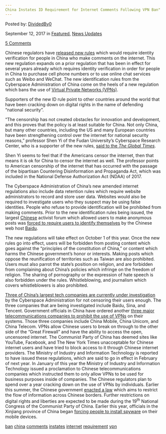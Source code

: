 ```yaml
---
China Instates ID Requirement for Internet Comments Following VPN Ban"
---
```

<article class="post-listing post-22504 post type-post status-publish format-standard has-post-thumbnail hentry 
 tag-ban tag-china tag-comments tag-instates tag-internet tag-requirement tag-vpn">
    
<div class="post-inner">
    
    
        
<span>Posted by: <a href="https://www.deepdotweb.com/author/dividedby0/" title="">DividedBy0 </a></span>
    
    
<span>September 12, 2017</span>
<span>in <a href="https://www.deepdotweb.com/category/deepdot-news/" rel="category tag">Featured</a>, <a href="https://www.deepdotweb.com/category/news-updates/" rel="category tag">News Updates</a></span>
    
<span><a href="https://www.deepdotweb.com/2017/09/12/china-instates-id-requirement-internet-comments-following-vpn-ban/#comments">5 Comments</a></span>
</p>
<div class="clear"></div>
    
    
    
<p>Chinese regulators have <a href="https://www.engadget.com/2017/08/27/china-orders-internet-comments-linked-to-real-identities/">released new rules</a> which would require identity verification for people in China who make comments on the internet. This new regulation expands on a prior regulation that has been in effect for several years already which requires identity verification in order for people in China to purchase cell phone numbers or to use online chat services such as Weibo and WeChat. The new identification rules from the Cyberspace Administration of China come on the heels of a new regulation which bans the use of <a href="https://www.deepdotweb.com/tag/vpn/">Virtual Private Networks (VPNs)</a>.</p>
<p>Supporters of the new ID rule point to other countries around the world that have been cracking down on digital rights in the name of defending “national security”.</p>
<p>“The censorship has not created obstacles for innovation and development, and this proves that the policy is at least suitable for China. Not only China, but many other countries, including the US and many European countries have been strengthening control over the internet for national security reasons,” professor Shen Yi of the Fudan University’s Cyberspace Research Center, who is a supporter of the new rules, <a href="http://www.globaltimes.cn/content/1063411.shtml">said to the </a><a href="http://www.globaltimes.cn/content/1063411.shtml"><em>The Global Times</em></a>.</p>
<p>Shen Yi seems to feel that if the Americans censor the internet, then that means it is ok for China to censor the internet as well. The professor points to American censorship of the internet that has occurred with the passage of the bipartisan Countering Disinformation and Propaganda Act, which was included in the National Defense Authorization Act (NDAA) of 2017.</p>
<p>The Cyberspace Administration of China’s new amended internet regulations also include data retention rules which require website administrators to record and store user data. Websites would also be required to investigate users who they suspect may be using false identities. People who refuse to provide identification will be prohibited from making comments. Prior to the new identification rules being issued, the largest <a href="https://www.deepdotweb.com/tag/chinese/">Chinese</a> activist forum which allowed users to make anonymous posts was <a href="https://qz.com/1063073/in-china-you-now-have-to-provide-your-real-identity-if-you-want-to-comment-online/">forced to require users to identify themselves</a> by the Chinese web host <a href="https://www.deepdotweb.com/tag/baidu/">Baidu</a>.</p>
<p>The new regulations will take effect on October 1 of this year. Once the new rules go into effect, users will be forbidden from posting content which goes against the “principles of the constitution of China,” or content which harms the Chinese government’s honor or interests. Making posts which oppose the reunification of territories such as Taiwan are also prohibited. Users must also parrot the state’s position on religion, and are forbidden from complaining about China’s policies which infringe on the freedom of religion. The sharing of pornography or the expression of hate speech is also forbidden under the rules. Whistleblowing, and journalism which covers whistleblowers is also prohibited.</p>
<p><a href="https://www.cnbc.com/2017/08/10/tencent-baidu-and-sina-under-investigation-for-cyber-security-violations.html">Three of China’s largest tech companies are currently under investigation</a> by the Cyberspace Administration for not censoring their users enough. The three companies that are being investigated include Baidu, Sina, and Tencent. Government officials in China have ordered another <a href="https://qz.com/1026064/what-you-need-to-know-about-chinas-vpn-crackdown/">three major telecommunications companies to prohibit the use of VPNs</a> on their systems. Those three companies include China Mobile, China Unicom, and China Telecom. VPNs allow Chinese users to break on through to the other side of the “Great Firewall” and have the ability to access the open, uncensored internet. The Communist Party of China has deemed sites like YouTube, Facebook, and The New York Times unacceptable for Chinese internet users and have tried to block access to it through Chinese internet providers. The Ministry of Industry and Information Technology is reported to have issued these regulations, which are said to go in effect in February of next year. In January of this year the Ministry of Industry and Information Technology issued a proclamation to Chinese telecommunications companies which instructed them to only allow VPNs to be used for business purposes inside of companies. The Chinese regulators plan to spend over a year cracking down on the use of VPNs by individuals. Earlier this summer, the Chinese government <a href="https://qz.com/999613/a-key-question-at-the-heart-of-chinas-cybersecurity-law-where-should-data-live/">enacted a law</a> which aims to restrict the flow of information across Chinese borders. Further restrictions on digital rights and liberties are expected to be made during the 19<sup>th</sup> National Congress of the Communist Party of China. Earlier this year, officials in the Xinjiang province of China began <a href="https://www.deepdotweb.com/2017/08/12/chinese-government-requiring-muslims-install-spyware-electronic-devices/">forcing people to install spyware</a> on their mobile devices.</p>
    
    
</div><!-- .entry /-->
<a href="https://www.deepdotweb.com/tag/ban/" rel="tag">ban</a> <a href="https://www.deepdotweb.com/tag/china/" rel="tag">china</a> <a href="https://www.deepdotweb.com/tag/comments/" rel="tag">comments</a> <a href="https://www.deepdotweb.com/tag/instates/" rel="tag">instates</a> <a href="https://www.deepdotweb.com/tag/internet/" rel="tag">internet</a> <a href="https://www.deepdotweb.com/tag/requirement/" rel="tag">requirement</a> <a href="https://www.deepdotweb.com/tag/vpn/" rel="tag">vpn</a></span>				<span style="display:none" class="updated">2017-09-12</span>
<div style="display:none" class="vcard author" itemprop="author" itemscope itemtype="http://schema.org/Person"><strong class="fn" itemprop="name"><a href="https://www.deepdotweb.com/author/dividedby0/" title="Posts by DividedBy0" rel="author">DividedBy0</a></strong></div>
    
    
</div><!-- .post-inner -->
</article><!-- .post-listing -->

